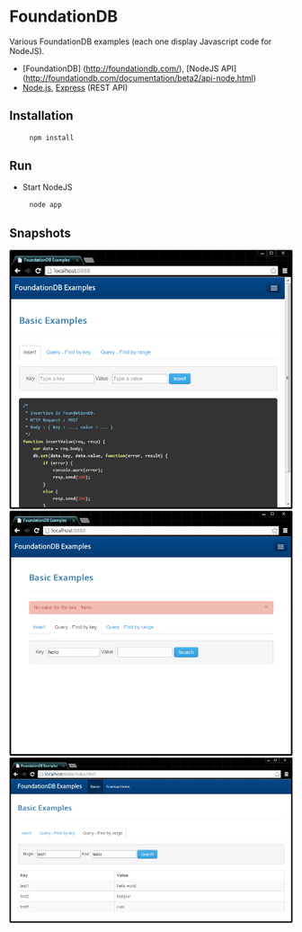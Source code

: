 FoundationDB
============

Various FoundationDB examples (each one display Javascript code for NodeJS).

* [FoundationDB] (http://foundationdb.com/), [NodeJS API] (http://foundationdb.com/documentation/beta2/api-node.html)
* [Node.js](http://nodejs.org/), [Express](http://expressjs.com/) (REST API)

## Installation

``` bash
     npm install
```

## Run

* Start NodeJS

``` bash
     node app
```

## Snapshots

![Set a value](/docs/insert.png)
![Find by key](/docs/query_by_key.png)
![Find by range](/docs/query_by_range.png)